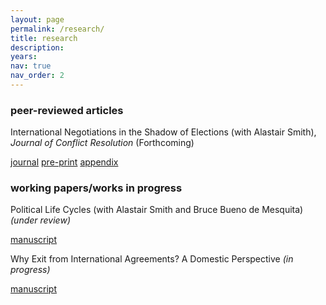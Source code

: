 ```yaml
---
layout: page
permalink: /research/
title: research
description:
years:
nav: true
nav_order: 2
---
```


<h3>peer-reviewed articles</h3>

International Negotiations in the Shadow of Elections (with Alastair Smith), _Journal of Conflict Resolution_ (Forthcoming)

[journal](xxx) [pre-print](https://justinmelnick.github.io/assets/pdf/text_10_27.pdf) [appendix](https://justinmelnick.github.io/assets/pdf/nego_online.pdf)

<h3>working papers/works in progress</h3>

Political Life Cycles (with Alastair Smith and Bruce Bueno de Mesquita) _(under review)_

[manuscript](https://justinmelnick.github.io/assets/pdf/PLC_March2023.pdf)

Why Exit from International Agreements? A Domestic Perspective _(in progress)_

[manuscript](https://justinmelnick.github.io/assets/pdf/melnick_exit_3-17.pdf)
